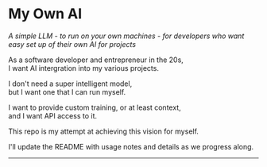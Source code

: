 # My Own AI

*A simple LLM - to run on your own machines - for developers who want easy set up of their own AI for projects*

As a software developer and entrepreneur in the 20s,  
I want AI intergration into my various projects.  

I don't need a super intelligent model,  
but I want one that I can run myself.

I want to provide custom training, or at least context,   
and I want API access to it.   

This repo is my attempt at achieving this vision for myself.

I'll update the README with usage notes and details as we progress along.


-------




